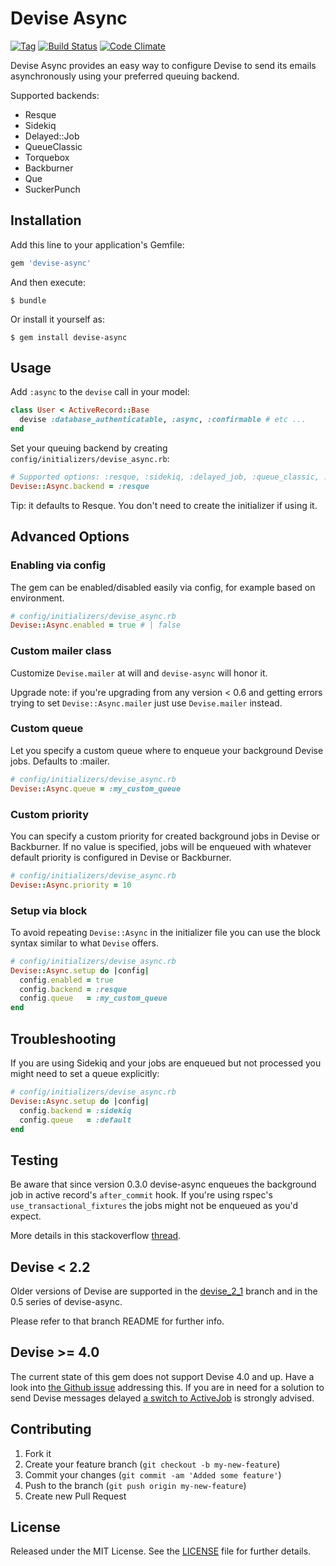# Devise Async

[![Tag](https://img.shields.io/github/tag/mhfs/devise-async.svg?style=flat-square)](https://github.com/mhfs/devise-async/releases) [![Build Status](https://img.shields.io/travis/mhfs/devise-async.svg?style=flat-square)](https://travis-ci.org/mhfs/devise-async) [![Code Climate](https://img.shields.io/codeclimate/github/mhfs/devise-async.svg?style=flat-square)](https://codeclimate.com/github/mhfs/devise-async)

Devise Async provides an easy way to configure Devise to send its emails asynchronously using your preferred queuing backend.

Supported backends:

* Resque
* Sidekiq
* Delayed::Job
* QueueClassic
* Torquebox
* Backburner
* Que
* SuckerPunch

## Installation

Add this line to your application's Gemfile:

```ruby
gem 'devise-async'
```

And then execute:

    $ bundle

Or install it yourself as:

    $ gem install devise-async

## Usage

Add `:async` to the `devise` call in your model:

```ruby
class User < ActiveRecord::Base
  devise :database_authenticatable, :async, :confirmable # etc ...
end
```

Set your queuing backend by creating `config/initializers/devise_async.rb`:

```ruby
# Supported options: :resque, :sidekiq, :delayed_job, :queue_classic, :torquebox, :backburner, :que, :sucker_punch
Devise::Async.backend = :resque
```

Tip: it defaults to Resque. You don't need to create the initializer if using it.

## Advanced Options

### Enabling via config

The gem can be enabled/disabled easily via config, for example based on environment.

```ruby
# config/initializers/devise_async.rb
Devise::Async.enabled = true # | false
```

### Custom mailer class

Customize `Devise.mailer` at will and `devise-async` will honor it.

Upgrade note: if you're upgrading from any version < 0.6 and getting errors
trying to set `Devise::Async.mailer` just use `Devise.mailer` instead.

### Custom queue

Let you specify a custom queue where to enqueue your background Devise jobs.
Defaults to :mailer.

```ruby
# config/initializers/devise_async.rb
Devise::Async.queue = :my_custom_queue
```

### Custom priority

You can specify a custom priority for created background jobs in Devise or Backburner.
If no value is specified, jobs will be enqueued with whatever default priority is configured in Devise or Backburner.

```ruby
# config/initializers/devise_async.rb
Devise::Async.priority = 10
```

### Setup via block

To avoid repeating `Devise::Async` in the initializer file you can use the block syntax
similar to what `Devise` offers.

```ruby
# config/initializers/devise_async.rb
Devise::Async.setup do |config|
  config.enabled = true
  config.backend = :resque
  config.queue   = :my_custom_queue
end
```

## Troubleshooting

If you are using Sidekiq and your jobs are enqueued but not processed you might need to set a queue explicitly:

```ruby
# config/initializers/devise_async.rb
Devise::Async.setup do |config|
  config.backend = :sidekiq
  config.queue   = :default
end
```

## Testing

Be aware that since version 0.3.0 devise-async enqueues the background job in active
record's `after_commit` hook. If you're using rspec's `use_transactional_fixtures` the jobs
might not be enqueued as you'd expect.

More details in this stackoverflow [thread](http://stackoverflow.com/questions/13406248/how-do-i-get-devise-async-working-with-cucumber/13465089#13465089).

## Devise < 2.2

Older versions of Devise are supported in the [devise_2_1](https://github.com/mhfs/devise-async/tree/devise_2_1) branch and in the 0.5 series of devise-async.

Please refer to that branch README for further info.

## Devise >= 4.0

The current state of this gem does not support Devise 4.0 and up. Have a look into [the Github issue](https://github.com/mhfs/devise-async/issues/94) addressing this. If you are in need for a solution to send Devise messages delayed [a switch to ActiveJob](https://github.com/plataformatec/devise#activejob-integration) is strongly advised.

## Contributing

1. Fork it
2. Create your feature branch (`git checkout -b my-new-feature`)
3. Commit your changes (`git commit -am 'Added some feature'`)
4. Push to the branch (`git push origin my-new-feature`)
5. Create new Pull Request

## License

Released under the MIT License. See the [LICENSE][license] file for further details.

[license]: https://github.com/mhfs/devise-async/blob/master/LICENSE
